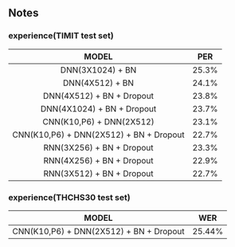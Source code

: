 ## Notes

### experience(TIMIT test set)
|                  MODEL                  |  PER  |
| :-------------------------------------: | :---: |
|            DNN(3X1024) + BN             | 25.3% |
|             DNN(4X512) + BN             | 24.1% |
|        DNN(4X512) + BN + Dropout        | 23.8% |
|       DNN(4X1024) + BN + Dropout        | 23.7% |
|        CNN(K10,P6) + DNN(2X512)         | 23.1% |
| CNN(K10,P6) + DNN(2X512) + BN + Dropout | 22.7% |
|        RNN(3X256) + BN + Dropout        | 23.3% |
|        RNN(4X256) + BN + Dropout        | 22.9% |
|        RNN(3X512) + BN + Dropout        | 22.7% |

### experience(THCHS30 test set)
|                  MODEL                  |   WER   |
| :-------------------------------------: |  :---:  |
| CNN(K10,P6) + DNN(2X512) + BN + Dropout |  25.44% |